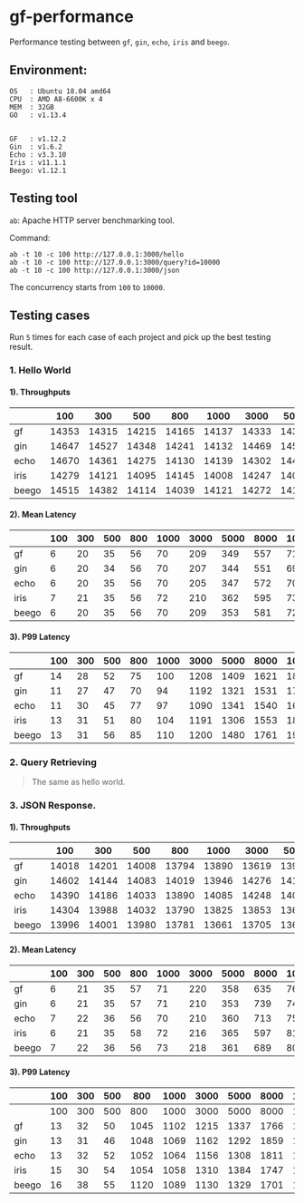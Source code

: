 # gf-performance

Performance testing between `gf`, `gin`, `echo`, `iris` and `beego`.

## Environment:

    OS   : Ubuntu 18.04 amd64
    CPU  : AMD A8-6600K x 4
    MEM  : 32GB
    GO   : v1.13.4


    GF   : v1.12.2
    Gin  : v1.6.2
    Echo : v3.3.10
    Iris : v11.1.1
    Beego: v1.12.1

## Testing tool

`ab`: Apache HTTP server benchmarking tool.

Command:
```
ab -t 10 -c 100 http://127.0.0.1:3000/hello
ab -t 10 -c 100 http://127.0.0.1:3000/query?id=10000
ab -t 10 -c 100 http://127.0.0.1:3000/json
```
The concurrency starts from `100` to `10000`.

## Testing cases


Run `5` times for each case of each project and pick up the best testing result.

### 1. Hello World

#### 1). Throughputs

|       | 100   | 300   | 500   | 800   | 1000  | 3000  | 5000  | 8000  | 10000 |
| ----- | ----- | ----- | ----- | ----- | ----- | ----- | ----- | ----- | ----- |
| gf    | 14353 | 14315 | 14215 | 14165 | 14137 | 14333 | 14317 | 14352 | 14201 |
| gin   | 14647 | 14527 | 14348 | 14241 | 14132 | 14469 | 14534 | 14493 | 14410 |
| echo  | 14670 | 14361 | 14275 | 14130 | 14139 | 14302 | 14401 | 14045 | 13978 |
| iris  | 14279 | 14121 | 14095 | 14145 | 14008 | 14247 | 14095 | 13844 | 13652 |
| beego | 14515 | 14382 | 14114 | 14039 | 14121 | 14272 | 14127 | 13760 | 13672 |

#### 2). Mean Latency

|       | 100  | 300  | 500  | 800  | 1000 | 3000 | 5000 | 8000 | 10000 |
| ----- | ---- | ---- | ---- | ---- | ---- | ---- | ---- | ---- | ----- |
| gf    | 6    | 20   | 35   | 56   | 70   | 209  | 349  | 557  | 715   |
| gin   | 6    | 20   | 34   | 56   | 70   | 207  | 344  | 551  | 693   |
| echo  | 6    | 20   | 35   | 56   | 70   | 205  | 347  | 572  | 705   |
| iris  | 7    | 21   | 35   | 56   | 72   | 210  | 362  | 595  | 732   |
| beego | 6    | 20   | 35   | 56   | 70   | 209  | 353  | 581  | 724   |

#### 3). P99 Latency

|       | 100  | 300  | 500  | 800  | 1000 | 3000 | 5000 | 8000 | 10000 |
| ----- | ---- | ---- | ---- | ---- | ---- | ---- | ---- | ---- | ----- |
| gf    | 14   | 28   | 52   | 75   | 100  | 1208 | 1409 | 1621 | 1869  |
| gin   | 11   | 27   | 47   | 70   | 94   | 1192 | 1321 | 1531 | 1716  |
| echo  | 11   | 30   | 45   | 77   | 97   | 1090 | 1341 | 1540 | 1674  |
| iris  | 13   | 31   | 51   | 80   | 104  | 1191 | 1306 | 1553 | 1802  |
| beego | 13   | 31   | 56   | 85   | 110  | 1200 | 1480 | 1761 | 1911  |

### 2. Query Retrieving

> The same as hello world.


### 3. JSON Response.

#### 1). Throughputs

|       | 100   | 300   | 500   | 800   | 1000  | 3000  | 5000  | 8000  | 10000 |
| ----- | ----- | ----- | ----- | ----- | ----- | ----- | ----- | ----- | ----- |
| gf    | 14018 | 14201 | 14008 | 13794 | 13890 | 13619 | 13928 | 13354 | 13221 |
| gin   | 14602 | 14144 | 14083 | 14019 | 13946 | 14276 | 14129 | 13528 | 13443 |
| echo  | 14390 | 14186 | 14033 | 13890 | 14085 | 14248 | 14021 | 13640 | 13284 |
| iris  | 14304 | 13988 | 14032 | 13790 | 13825 | 13853 | 13674 | 13379 | 12594 |
| beego | 13996 | 14001 | 13980 | 13781 | 13661 | 13705 | 13675 | 13301 | 12422 |

#### 2). Mean Latency

|       | 100  | 300  | 500  | 800  | 1000 | 3000 | 5000 | 8000 | 10000 |
| ----- | ---- | ---- | ---- | ---- | ---- | ---- | ---- | ---- | ----- |
| gf    | 6    | 21   | 35   | 57   | 71   | 220  | 358  | 635  | 764   |
| gin   | 6    | 21   | 35   | 57   | 71   | 210  | 353  | 739  | 743   |
| echo  | 7    | 22   | 36   | 56   | 70   | 210  | 360  | 713  | 752   |
| iris  | 6    | 21   | 35   | 58   | 72   | 216  | 365  | 597  | 813   |
| beego | 7    | 22   | 36   | 56   | 73   | 218  | 361  | 689  | 805   |



#### 3). P99 Latency

|       | 100  | 300  | 500  | 800  | 1000 | 3000 | 5000 | 8000 | 10000 |
| ----- | ---- | ---- | ---- | ---- | ---- | ---- | ---- | ---- | ----- |
|       | 100  | 300  | 500  | 800  | 1000 | 3000 | 5000 | 8000 | 10000 |
| gf    | 13   | 32   | 50   | 1045 | 1102 | 1215 | 1337 | 1766 | 1769  |
| gin   | 13   | 31   | 46   | 1048 | 1069 | 1162 | 1292 | 1859 | 1766  |
| echo  | 13   | 32   | 52   | 1052 | 1064 | 1156 | 1308 | 1811 | 1956  |
| iris  | 15   | 30   | 54   | 1054 | 1058 | 1310 | 1384 | 1747 | 1732  |
| beego | 16   | 38   | 55   | 1120 | 1089 | 1130 | 1329 | 1701 | 1789  |











